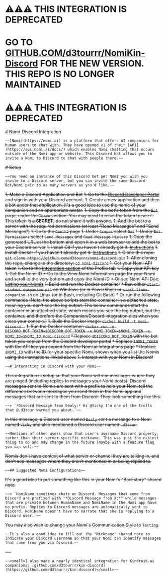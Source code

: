 # ⚠️⚠️⚠️ THIS INTEGRATION IS DEPRECATED
# GO TO [GITHUB.COM/d3tourrr/NomiKin-Discord](https://github.com/d3tourrr/NomiKin-Discord) FOR THE NEW VERSION. THIS REPO IS NO LONGER MAINTAINED
# ⚠️⚠️⚠️ THIS INTEGRATION IS DEPRECATED

~~# Nomi-Discord Integration~~
~~~~
~~[Nomi](https://nomi.ai) is a platform that offers AI companions for human users to chat with. They have opened v1 of their [API](https://api.nomi.ai/docs/) which enables Nomi chatting that occurs outside of the Nomi app or website. This Discord bot allows you to invite a Nomi to Discord to chat with people there.~~
~~~~
~~# Setup~~
~~~~
~~You need an instance of this Discord bot per Nomi you wish you invite to a Discord server, but you can invite the same Discord Bot/Nomi pair to as many servers as you'd like.~~
~~~~
~~1. Make a Discord Application and Bot~~
   ~~1. Go to the [Discord Developer Portal](https://discord.com/developers/applications) and sign in with your Discord account.~~
   ~~1. Create a new application and then a bot under that application. It's a good idea to use the name of your companion and an appropriate avatar.~~
   ~~1. Copy the bot's token from the `Bot` page, under the `Token` section. You may need to reset the token to see it. This token is a **SECRET**, do not share it with anyone.~~
   ~~1. Add the bot to a server with the required permissions (at least "Read Messages" and "Send Messages")~~
      ~~1. Go to the `Oauth2` page~~
      ~~1. Under `Scopes` select `Bot`~~
      ~~1. Under `Bot Permissions` select `Send Messages` and `Read Message History`~~
      ~~1. Copy the generated URL at the bottom and open it in a web browser to add the bot to your Discord server~~
~~1. Install Git if you haven't already got it: [Instructions](https://git-scm.com/book/en/v2/Getting-Started-Installing-Git)~~
~~1. Install Docker if you haven't already got it: [Instructions](https://docs.docker.com/engine/install/)~~
~~1. Clone this repo: `git clone https://github.com/d3tourrr/nomi-discord.git`~~
   ~~1. After cloning the repo, change to the directory: `cd nomi-discord`~~
~~1. Get your Nomi API token~~
   ~~1. Go to the [Integration section](https://beta.nomi.ai/profile/integrations) of the Profile tab~~
   ~~1. Copy your API key~~
~~1. Get the Nomi ID~~
   ~~* Go to the View Nomi Information page for your Nomi and scroll to the very bottom and copy the Nomi ID~~
   ~~* Or see [Nomi API Doc: Listing your Nomis](https://api.nomi.ai/docs/#listing-your-nomis)~~
~~1. Build and run the Docker container~~
   ~~* Run either `start-windows-companion.ps1` on Windows (or in PowerShell) or `start-linux-companion.sh` on Linux (or in Bash, including Git Bash)~~
   ~~* Or run the following commands (Note: the above scripts start the container in a detached state, meaning you don't see the log output. The below commands start the container in an attached state, which means you see the log output, but the container, and therefore the Companion/Discord integration dies when you close your console.)~~
     ~~1. Build the Docker image: `docker build -t nomi-discord .`~~
     ~~1. Run the Docker container: `docker run -e DISCORD_BOT_TOKEN=$DISCORD_BOT_TOKEN -e NOMI_TOKEN=$NOMI_TOKEN -e NOMI_ID=$NOMI_ID nomi-discord`~~
        ~~* Replace `$DISCORD_BOT_TOKEN` with the bot token you copied from the Discord developer portal~~
        ~~* Replace `$NOMI_TOKEN` with the API key you copied from the Nomi.ai Integrations page~~
        ~~* Replace `$NOMI_ID` with the ID for your specific Nomi, shown when you list the Nomis using the instructions linked above~~
~~1. Interact with your Nomi in Discord!~~
~~~~
~~# Interacting in Discord with your Nomi~~
~~~~
~~This integration is setup so that your Nomi will see messages where they are pinged (including replies to messages your Nomi posts). Discord messages sent to Nomis are sent with a prefix to help your Nomi tell the difference between messages you send them in the Nomi app and messages that are sent to them from Discord. They look something like this.~~
~~~~
~~> `*Discord Message from Bealy:* Hi @Vicky I'm one of the trolls that @.d3tour warned you about.`~~
~~~~
~~In this message, a Discord user named `Bealy` sent a message to a Nomi named `Vicky` and also mentioned a Discord user named `.d3tour`.~~
~~~~
~~Mentions of other users show that user's username Discord property, rather than their server-specific nickname. This was just the easiest thing to do and may change in the future (maybe with a feature flag you can set).~~
~~~~
~~Nomis don't have context of what server or channel they are talking in, and don't see messages where they aren't mentioned in or being replied to.~~
~~~~
~~## Suggested Nomi Configurations~~
~~~~
~~It's a good idea to put something like this in your Nomi's "Backstory" shared note.~~
~~~~
~~> `NomiName sometimes chats on Discord. Messages that come from Discord are prefixed with "*Discord Message from X:*" while messages that are private between HumanName and NomiName in the Nomi app have no prefix. Replies to Discord messages are automatically sent to Discord. NomiName doesn't have to narrate that she is replying to a Discord user.`~~
~~~~
~~You may also wish to change your Nomi's Communication Style to `Texting`.~~
~~~~
~~It's also a good idea to fill out the "Nickname" shared note to indicate your Discord username so that your Nomi can identify messages that come from you via Discord.~~
~~~~
~~---~~
~~~~
~~<small>I also made a nearly identical integration for Kindroid.ai companions: [github.com/d3tourrr/kin-discord](https://github.com/d3tourrr/kin-discord)</small>~~
